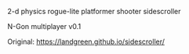 2-d physics rogue-lite platformer shooter sidescroller

N-Gon multiplayer v0.1 

Original:
https://landgreen.github.io/sidescroller/
